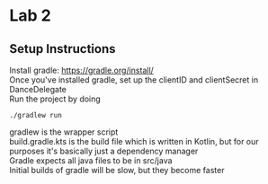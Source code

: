 # Lab 2 #

## Setup Instructions ##
Install gradle: https://gradle.org/install/  
Once you've installed gradle, set up the clientID and clientSecret in DanceDelegate  
Run the project by doing
```shell
./gradlew run
```
gradlew is the wrapper script  
build.gradle.kts is the build file which is written in Kotlin, but for our purposes it's basically just a dependency manager  
Gradle expects all java files to be in src/java  
Initial builds of gradle will be slow, but they become faster  
